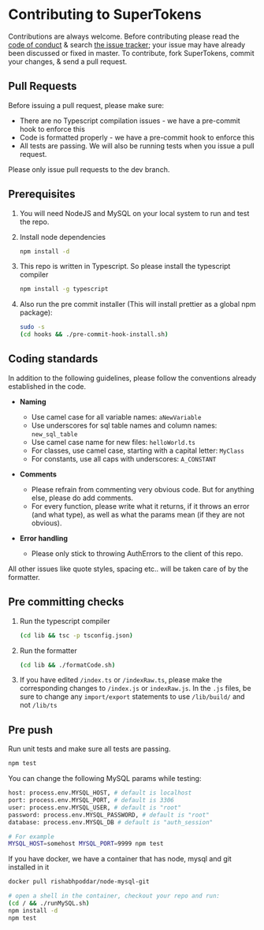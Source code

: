 # Contributing to SuperTokens

Contributions are always welcome. Before contributing please read the [code of conduct](https://github.com/supertokens/supertokens-node-mysql-ref-jwt/blob/master/CONTRIBUTING.md) & search [the issue tracker](https://github.com/supertokens/supertokens-node-mysql-ref-jwt/issues); your issue may have already been discussed or fixed in master. To contribute, fork SuperTokens, commit your changes, & send a pull request.


## Pull Requests
Before issuing a pull request, please make sure:
- There are no Typescript compilation issues - we have a pre-commit hook to enforce this
- Code is formatted properly - we have a pre-commit hook to enforce this
- All tests are passing. We will also be running tests when you issue a pull request.

Please only issue pull requests to the dev branch.


## Prerequisites

1) You will need NodeJS and MySQL on your local system to run and test the repo.

2) Install node dependencies
    ```bash
    npm install -d
    ```

3) This repo is written in Typescript. So please install the typescript compiler
    ```bash
    npm install -g typescript
    ```

4) Also run the pre commit installer (This will install prettier as a global npm package):
    ```bash
    sudo -s
    (cd hooks && ./pre-commit-hook-install.sh)
    ```

## Coding standards
In addition to the following guidelines, please follow the conventions already established in the code.

- **Naming**
    - Use camel case for all variable names: ```aNewVariable```
    - Use underscores for sql table names and column names: ```new_sql_table```
    - Use camel case name for new files: ```helloWorld.ts```
    - For classes, use camel case, starting with a capital letter: ```MyClass```
    - For constants, use all caps with underscores: ```A_CONSTANT```

- **Comments**
    - Please refrain from commenting very obvious code. But for anything else, please do add comments.
    - For every function, please write what it returns, if it throws an error (and what type), as well as what the params mean (if they are not obvious).

- **Error handling**
    - Please only stick to throwing AuthErrors to the client of this repo.

All other issues like quote styles, spacing etc.. will be taken care of by the formatter.


## Pre committing checks

1) Run the typescript compiler
    ```bash
    (cd lib && tsc -p tsconfig.json)
    ```

2) Run the formatter
    ```bash
    (cd lib && ./formatCode.sh)
    ```

4) If you have edited ```/index.ts``` or ```/indexRaw.ts```, please make the corresponding changes to ```/index.js``` or ```indexRaw.js```. In the ```.js``` files, be sure to change any ```import/export``` statements to use ```/lib/build/``` and not ```/lib/ts``` 


## Pre push

Run unit tests and make sure all tests are passing.
```bash
npm test
```
You can change the following MySQL params while testing:
```bash
host: process.env.MYSQL_HOST, # default is localhost
port: process.env.MYSQL_PORT, # default is 3306
user: process.env.MYSQL_USER, # default is "root"
password: process.env.MYSQL_PASSWORD, # default is "root"
database: process.env.MYSQL_DB # default is "auth_session"

# For example
MYSQL_HOST=somehost MYSQL_PORT=9999 npm test
```
If you have docker, we have a container that has node, mysql and git installed in it
````bash
docker pull rishabhpoddar/node-mysql-git

# open a shell in the container, checkout your repo and run:
(cd / && ./runMySQL.sh)
npm install -d
npm test
````

